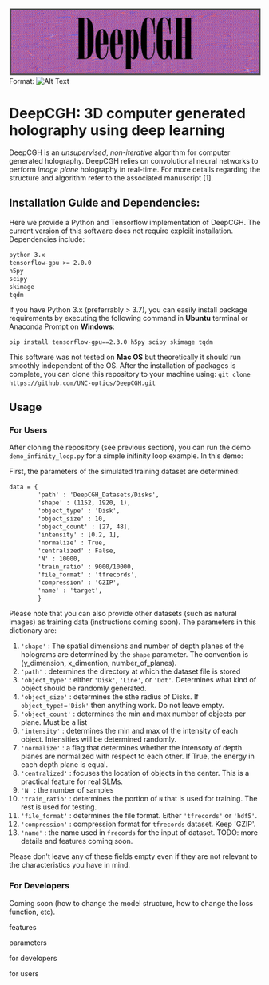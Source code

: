 ![header](./header.png)
Format: ![Alt Text](url)

# DeepCGH: 3D computer generated holography using deep learning
DeepCGH is an *unsupervised*, *non-iterative* algorithm for computer generated holography. DeepCGH relies on convolutional neural networks to perform *image plane* holography in real-time.
For more details regarding the structure and algorithm refer to the associated manuscript [1].

## Installation Guide and Dependencies:
Here we provide a Python and Tensorflow implementation of DeepCGH. The current version of this software does not require explciit installation. Dependencies include:
```
python 3.x
tensorflow-gpu >= 2.0.0
h5py
scipy
skimage
tqdm
```
If you have Python 3.x (preferrably > 3.7), you can easily install package requirements by executing the following command in **Ubuntu** terminal or Anaconda Prompt on **Windows**:
```
pip install tensorflow-gpu==2.3.0 h5py scipy skimage tqdm
```
This software was not tested on **Mac OS** but theoretically it should run smoothly independent of the OS.
After the installation of packages is complete, you can clone this repository to your machine using:
```git clone https://github.com/UNC-optics/DeepCGH.git```

## Usage
### For Users
After cloning the repository (see previous section), you can run the demo `demo_infinity_loop.py` for a simple inifinity loop example. In this demo:

First, the parameters of the simulated training dataset are determined:
```
data = {
        'path' : 'DeepCGH_Datasets/Disks',
        'shape' : (1152, 1920, 1),
        'object_type' : 'Disk',
        'object_size' : 10,
        'object_count' : [27, 48],
        'intensity' : [0.2, 1],
        'normalize' : True,
        'centralized' : False,
        'N' : 10000,
        'train_ratio' : 9000/10000,
        'file_format' : 'tfrecords',
        'compression' : 'GZIP',
        'name' : 'target',
        }
```
Please note that you can also provide other datasets (such as natural images) as training data (instructions coming soon).
The parameters in this dictionary are:
1. `'shape'` : The spatial dimensions and number of depth planes of the holograms are determined by the `shape` parameter. The convention is (y_dimension, x_dimention, number_of_planes).
2. `'path'` : determines the directory at which the dataset file is stored
3. `'object_type'` : either `'Disk'`, `'Line'`, or `'Dot'`. Determines what kind of object should be randomly generated.
4. `'object_size'` : determines the sthe radius of Disks. If `object_type!='Disk'` then anything work. Do not leave empty.
5. `'object_count'` : determines the min and max number of objects per plane. Must be a list
6. `'intensity'` : determines the min and max of the intensity of each object. Intensities will be determined randomly.
7. `'normalize'` : a flag that determines whether the intensoty of depth planes are normalized with respect to each other. If True, the energy in each depth plane is equal.
8. `'centralized'` : focuses the location of objects in the center. This is a practical feature for real SLMs.
9. `'N'` : the number of samples
10. `'train_ratio'` : determines the portion of `N` that is used for training. The rest is used for testing.
11. `'file_format'` : determines the file format. Either `'tfrecords'` or `'hdf5'`.
12. `'compression'` : compression format for `tfrecords` dataset. Keep 'GZIP'.
13. `'name'` : the name used in `frecords` for the input of dataset. TODO: more details and features coming soon.

Please don't leave any of these fields empty even if they are not relevant to the characteristics you have in mind.




### For Developers
Coming soon (how to change the model structure, how to change the loss function, etc).

features

parameters

for developers

for users
